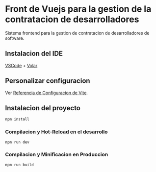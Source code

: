 # Front de Vuejs para la gestion de la contratacion de desarrolladores

Sistema frontend para la gestion de contratacion de desarrolladores de software.

## Instalacion del IDE

[VSCode](https://code.visualstudio.com/) + [Volar](https://marketplace.visualstudio.com/items?itemName=Vue.volar)

## Personalizar configuracion

Ver [Referencia de Configuracion de Vite](https://vite.dev/config/).

## Instalacion del proyecto

```sh
npm install
```

### Compilacion y Hot-Reload en el desarrollo

```sh
npm run dev
```

### Compilacion y Minificacion en Produccion

```sh
npm run build
```
